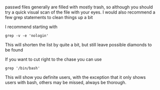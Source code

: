 passwd files generally are filled with mostly trash, so although you should try a quick visual scan of the file with your eyes. I would also recommend a few grep statements to clean things up a bit

I recommend starting with
```
grep -v -e 'nologin'
```
 This will shorten the list by quite a bit, but still leave possible diamonds to be found

If you want to cut right to the chase you can use
```
grep '/bin/bash'
```
This will show you definite users, with the exception that it only shows users with bash, others may be missed, always be thorough.